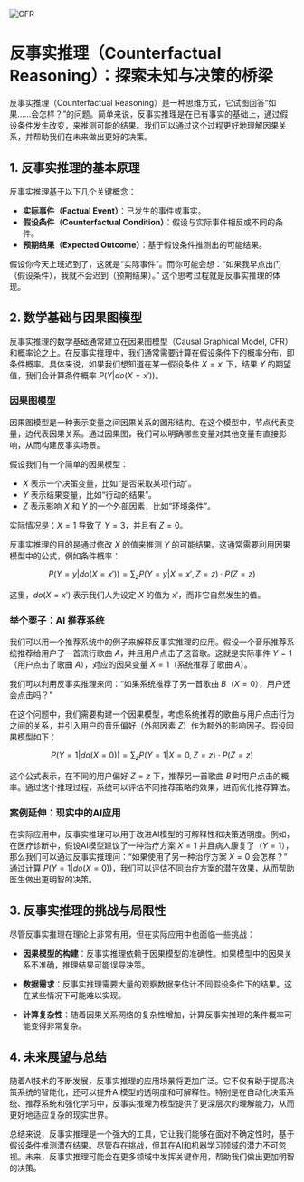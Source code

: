 ![CFR](ML/CFR/CFR.jpg)
# 反事实推理（Counterfactual Reasoning）：探索未知与决策的桥梁

反事实推理（Counterfactual Reasoning）是一种思维方式，它试图回答“如果……会怎样？”的问题。简单来说，反事实推理是在已有事实的基础上，通过假设条件发生改变，来推测可能的结果。我们可以通过这个过程更好地理解因果关系，并帮助我们在未来做出更好的决策。

## 1. 反事实推理的基本原理

反事实推理基于以下几个关键概念：

- **实际事件（Factual Event）**：已发生的事件或事实。
- **假设条件（Counterfactual Condition）**：假设与实际事件相反或不同的条件。
- **预期结果（Expected Outcome）**：基于假设条件推测出的可能结果。

假设你今天上班迟到了，这就是“实际事件”。而你可能会想：“如果我早点出门（假设条件），我就不会迟到（预期结果）。” 这个思考过程就是反事实推理的体现。

## 2. 数学基础与因果图模型

反事实推理的数学基础通常建立在因果图模型（Causal Graphical Model, CFR）和概率论之上。在反事实推理中，我们通常需要计算在假设条件下的概率分布，即条件概率。具体来说，如果我们想知道在某一假设条件 $X=x'$ 下，结果 $Y$ 的期望值，我们会计算条件概率 $P(Y | do(X=x'))$。

### 因果图模型

因果图模型是一种表示变量之间因果关系的图形结构。在这个模型中，节点代表变量，边代表因果关系。通过因果图，我们可以明确哪些变量对其他变量有直接影响，从而构建反事实场景。

假设我们有一个简单的因果模型：

- $X$ 表示一个决策变量，比如“是否采取某项行动”。
- $Y$ 表示结果变量，比如“行动的结果”。
- $Z$ 表示影响 $X$ 和 $Y$ 的一个外部因素，比如“环境条件”。

实际情况是：$X=1$ 导致了 $Y=3$，并且有 $Z=0$。

反事实推理的目的是通过修改 $X$ 的值来推测 $Y$ 的可能结果。这通常需要利用因果模型中的公式，例如条件概率：

$$
P(Y = y | do(X = x')) = \sum_{z} P(Y = y | X = x', Z = z) \cdot P(Z = z)
$$

这里，$do(X=x')$ 表示我们人为设定 $X$ 的值为 $x'$，而非它自然发生的值。

### 举个栗子：AI 推荐系统

我们可以用一个推荐系统中的例子来解释反事实推理的应用。假设一个音乐推荐系统推荐给用户了一首流行歌曲 $A$，并且用户点击了这首歌。这就是实际事件 $Y=1$（用户点击了歌曲 $A$），对应的因果变量 $X=1$（系统推荐了歌曲 $A$）。

我们可以利用反事实推理来问：“如果系统推荐了另一首歌曲 $B$（$X=0$），用户还会点击吗？”

在这个问题中，我们需要构建一个因果模型，考虑系统推荐的歌曲与用户点击行为之间的关系，并引入用户的音乐偏好（外部因素 $Z$）作为额外的影响因子。假设因果模型如下：

$$
P(Y = 1 | do(X = 0)) = \sum_{z} P(Y = 1 | X = 0, Z = z) \cdot P(Z = z)
$$

这个公式表示，在不同的用户偏好 $Z=z$ 下，推荐另一首歌曲 $B$ 时用户点击的概率。通过这个推理过程，系统可以评估不同推荐策略的效果，进而优化推荐算法。

### 案例延伸：现实中的AI应用

在实际应用中，反事实推理可以用于改进AI模型的可解释性和决策透明度。例如，在医疗诊断中，假设AI模型建议了一种治疗方案 $X=1$ 并且病人康复了（$Y=1$），那么我们可以通过反事实推理问：“如果使用了另一种治疗方案 $X=0$ 会怎样？” 通过计算 $P(Y=1 | do(X=0))$，我们可以评估不同治疗方案的潜在效果，从而帮助医生做出更明智的决策。

## 3. 反事实推理的挑战与局限性

尽管反事实推理在理论上非常有用，但在实际应用中也面临一些挑战：

- **因果模型的构建**：反事实推理依赖于因果模型的准确性。如果模型中的因果关系不准确，推理结果可能误导决策。
  
- **数据需求**：反事实推理需要大量的观察数据来估计不同假设条件下的结果。这在某些情况下可能难以实现。

- **计算复杂性**：随着因果关系网络的复杂性增加，计算反事实推理的条件概率可能变得非常复杂。

## 4. 未来展望与总结

随着AI技术的不断发展，反事实推理的应用场景将更加广泛。它不仅有助于提高决策系统的智能化，还可以提升AI模型的透明度和可解释性。特别是在自动化决策系统、推荐系统和强化学习中，反事实推理为模型提供了更深层次的理解能力，从而更好地适应复杂的现实世界。

总结来说，反事实推理是一个强大的工具，它让我们能够在面对不确定性时，基于假设条件推测潜在结果。尽管存在挑战，但其在AI和机器学习领域的潜力不可忽视。未来，反事实推理可能会在更多领域中发挥关键作用，帮助我们做出更加明智的决策。
